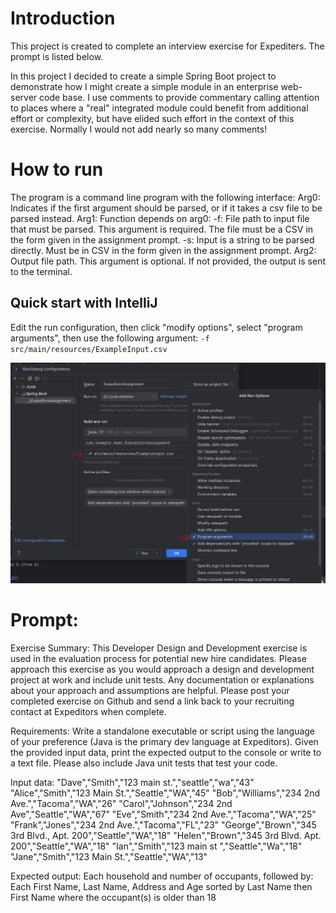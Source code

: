 # Introduction

This project is created to complete an interview exercise for Expediters. The prompt is listed below.

In this project I decided to create a simple Spring Boot project to demonstrate how I might create a simple module in
an enterprise web-server code base. I use comments to provide commentary calling attention to places where a "real"
integrated module could benefit from additional effort or complexity, but have elided such effort in the context of this
exercise. Normally I would not add nearly so many comments!

# How to run

The program is a command line program with the following interface:
Arg0: Indicates if the first argument should be parsed, or if it takes a csv file to be parsed instead.
Arg1: Function depends on arg0:
    -f: File path to input file that must be parsed. This argument is required. The file must be a CSV in the form given in the assignment prompt.
    -s: Input is a string to be parsed directly. Must be in CSV in the form given in the assignment prompt.
Arg2: Output file path. This argument is optional. If not provided, the output is sent to the terminal.

## Quick start with IntelliJ

Edit the run configuration, then click "modify options", select "program arguments", then use the following argument:
`-f src/main/resources/ExampleInput.csv`

![img.png](img.png)

# Prompt:

Exercise Summary:
This Developer Design and Development exercise is used in the evaluation process for potential new hire candidates.  Please approach this exercise as you would approach a design and development project at work and include unit tests.  Any documentation or explanations about your approach and assumptions are helpful.  Please post your completed exercise on Github and send a link back to your recruiting contact at Expeditors when complete.

Requirements:
Write a standalone executable or script using the language of your preference (Java is the primary dev language at Expeditors).  Given the provided input data, print the expected output to the console or write to a text file.  Please also include Java unit tests that test your code.

Input data:
"Dave","Smith","123 main st.","seattle","wa","43"
"Alice","Smith","123 Main St.","Seattle","WA","45"
"Bob","Williams","234 2nd Ave.","Tacoma","WA","26"
"Carol","Johnson","234 2nd Ave","Seattle","WA","67"
"Eve","Smith","234 2nd Ave.","Tacoma","WA","25"
"Frank","Jones","234 2nd Ave.","Tacoma","FL","23"
"George","Brown","345 3rd Blvd., Apt. 200","Seattle","WA","18"
"Helen","Brown","345 3rd Blvd. Apt. 200","Seattle","WA","18"
"Ian","Smith","123 main st ","Seattle","Wa","18"
"Jane","Smith","123 Main St.","Seattle","WA","13"

Expected output:
Each household and number of occupants, followed by:
Each First Name, Last Name, Address and Age sorted by Last Name then First Name where the occupant(s) is older than 18


